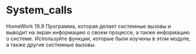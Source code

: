 # System_calls
HomeWork 19.9
Программа, которая делает системные вызовы и выводит на экран информацию о своем процессе, а также информацию о системе. Используйте функции, которые были изучены в этом модуле, а также другие системные вызовы. 
